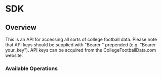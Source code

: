 # SDK

## Overview

This is an API for accessing all sorts of college football data.  Please note that API keys should be supplied with "Bearer " prepended (e.g. "Bearer your_key"). API keys can be acquired from the CollegeFootballData.com website.

### Available Operations

